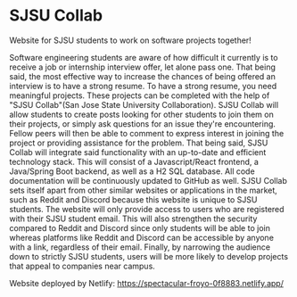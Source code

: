 # SJSU Collab

Website for SJSU students to work on software projects together!

Software engineering students are aware of how difficult it currently is to receive a job or internship interview offer, let alone pass one. That being said, the most effective way to increase the chances of being offered an interview is to have a strong resume. To have a strong resume, you need meaningful projects. These projects can be completed with the help of "SJSU Collab"(San Jose State University Collaboration). SJSU Collab will allow students to create posts looking for other students to join them on their projects, or simply ask questions for an issue they're encountering. Fellow peers will then be able to comment to express interest in joining the project or providing assistance for the problem. That being said, SJSU Collab will integrate said functionality with an up-to-date and efficient technology stack. This will consist of a Javascript/React frontend, a Java/Spring Boot backend, as well as a H2 SQL database. All code documentation will be continuously updated to GitHub as well. SJSU Collab sets itself apart from other similar websites or applications in the market, such as Reddit and Discord because this website is unique to SJSU students. The website will only provide access to users who are registered with their SJSU student email. This will also strengthen the security compared to Reddit and Discord since only students will be able to join whereas platforms like Reddit and Discord can be accessible by anyone with a link, regardless of their email. Finally, by narrowing the audience down to strictly SJSU students, users will be more likely to develop projects that appeal to companies near campus. 

Website deployed by Netlify: https://spectacular-froyo-0f8883.netlify.app/

